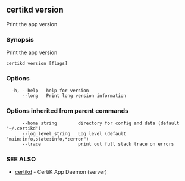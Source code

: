 ## certikd version

Print the app version

### Synopsis

Print the app version

```
certikd version [flags]
```

### Options

```
  -h, --help   help for version
      --long   Print long version information
```

### Options inherited from parent commands

```
      --home string        directory for config and data (default "~/.certikd")
      --log_level string   Log level (default "main:info,state:info,*:error")
      --trace              print out full stack trace on errors
```

### SEE ALSO

* [certikd](certikd.md)	 - CertiK App Daemon (server)


